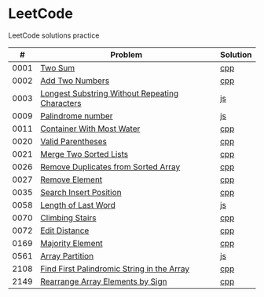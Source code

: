 # LeetCode
LeetCode solutions practice

| # | Problem | Solution |
| - | ------- | -------- |
| 0001 | [Two Sum](https://leetcode.com/problems/two-sum/) | [cpp](https://github.com/Derrick-Mao/LeetCode/blob/main/Solutions/0001_Two_Sum.cpp) |
| 0002 | [Add Two Numbers](https://leetcode.com/problems/add-two-numbers/) | [cpp](https://github.com/Derrick-Mao/LeetCode/blob/main/Solutions/0002_Add_Two_Nums.cpp) |
| 0003 | [Longest Substring Without Repeating Characters](https://leetcode.com/problems/longest-substring-without-repeating-characters/) | [js](https://github.com/Derrick-Mao/LeetCode/blob/main/Solutions/0003_Longest_SubS_WOut_Repeating_Ch.js) |
| 0009 | [Palindrome number](https://leetcode.com/problems/palindrome-number/) | [js](https://github.com/Derrick-Mao/LeetCode/blob/main/Solutions/0009_Palindrome_Num.js) |
| 0011 | [Container With Most Water](https://leetcode.com/problems/container-with-most-water/) | [cpp](https://github.com/Derrick-Mao/LeetCode/blob/main/Solutions/0011_Container_With_Most_Water.cpp) |
| 0020 | [Valid Parentheses](https://leetcode.com/problems/valid-parentheses/) | [cpp](https://github.com/Derrick-Mao/LeetCode/blob/main/Solutions/0020_Valid_Parentheses.cpp) |
| 0021 | [Merge Two Sorted Lists](https://leetcode.com/problems/merge-two-sorted-lists/) | [cpp](https://github.com/Derrick-Mao/LeetCode/blob/main/Solutions/0021_Merge_Two_Sorted_lists.cpp) |
| 0026 | [Remove Duplicates from Sorted Array](https://leetcode.com/problems/remove-duplicates-from-sorted-array/) | [cpp](https://github.com/Derrick-Mao/LeetCode/blob/main/Solutions/0026_Remove_Duplicates_from_Sorted_Array.cpp) |
| 0027 | [Remove Element](https://leetcode.com/problems/remove-element/) | [cpp](https://github.com/Derrick-Mao/LeetCode/blob/main/Solutions/0027_Remove_Element.cpp) |
| 0035 | [Search Insert Position](https://leetcode.com/problems/search-insert-position/) | [cpp](https://github.com/Derrick-Mao/LeetCode/blob/main/Solutions/0035_Search_Insert_Pos.cpp) |
| 0058 | [Length of Last Word](https://leetcode.com/problems/length-of-last-word/) | [js](https://github.com/Derrick-Mao/LeetCode/blob/main/Solutions/0058_Length_of_Last_Word.js) |
| 0070 | [Climbing Stairs](https://leetcode.com/problems/climbing-stairs/) | [cpp](https://github.com/Derrick-Mao/LeetCode/blob/main/Solutions/0070_Climbing_Stairs.cpp) |
| 0072 | [Edit Distance](https://leetcode.com/problems/edit-distance/) | [cpp](https://github.com/Derrick-Mao/LeetCode/blob/main/Solutions/0072_Edit_Distance.cpp) |
| 0169 | [Majority Element](https://leetcode.com/problems/majority-element/) | [cpp](https://github.com/Derrick-Mao/LeetCode/blob/main/Solutions/0169_Majority_Element.cpp) |
| 0561 | [Array Partition](https://leetcode.com/problems/array-partition/) | [js](https://github.com/Derrick-Mao/LeetCode/blob/main/Solutions/0561_Array_Partition.js) |
| 2108 | [Find First Palindromic String in the Array](https://leetcode.com/problems/find-first-palindromic-string-in-the-array/) | [cpp](https://github.com/Derrick-Mao/LeetCode/blob/main/Solutions/2108_1st_Palin_in_Array.cpp) |
| 2149 | [Rearrange Array Elements by Sign](https://leetcode.com/problems/rearrange-array-elements-by-sign/) | [cpp](https://github.com/Derrick-Mao/LeetCode/blob/b9ed18986955940858186b1bad6fa40c43d80356/Solutions/2149_Rearrage_Arr_El_by_Sign.cpp) |
